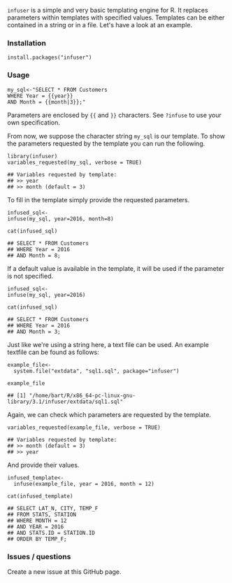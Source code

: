 `infuser` is a simple and very basic templating engine for R. It
replaces parameters within templates with specified values. Templates
can be either contained in a string or in a file. Let's have a look at
an example.

### Installation

    install.packages("infuser")

### Usage

    my_sql<-"SELECT * FROM Customers
    WHERE Year = {{year}}
    AND Month = {{month|3}};"

Parameters are enclosed by `{{` and `}}` characters. See `?infuse` to
use your own specification.

From now, we suppose the character string `my_sql` is our template. To
show the parameters requested by the template you can run the following.

    library(infuser)
    variables_requested(my_sql, verbose = TRUE)

    ## Variables requested by template:
    ## >> year
    ## >> month (default = 3)

To fill in the template simply provide the requested parameters.

    infused_sql<-
    infuse(my_sql, year=2016, month=8)

    cat(infused_sql)

    ## SELECT * FROM Customers
    ## WHERE Year = 2016
    ## AND Month = 8;

If a default value is available in the template, it will be used if the
parameter is not specified.

    infused_sql<-
    infuse(my_sql, year=2016)

    cat(infused_sql)

    ## SELECT * FROM Customers
    ## WHERE Year = 2016
    ## AND Month = 3;

Just like we're using a string here, a text file can be used. An example
textfile can be found as follows:

    example_file<-
      system.file("extdata", "sql1.sql", package="infuser")

    example_file

    ## [1] "/home/bart/R/x86_64-pc-linux-gnu-library/3.1/infuser/extdata/sql1.sql"

Again, we can check which parameters are requested by the template.

    variables_requested(example_file, verbose = TRUE)

    ## Variables requested by template:
    ## >> month (default = 3)
    ## >> year

And provide their values.

    infused_template<-
      infuse(example_file, year = 2016, month = 12)

    cat(infused_template)

    ## SELECT LAT_N, CITY, TEMP_F
    ## FROM STATS, STATION
    ## WHERE MONTH = 12
    ## AND YEAR = 2016
    ## AND STATS.ID = STATION.ID
    ## ORDER BY TEMP_F;

### Issues / questions

Create a new issue at this GitHub page.
